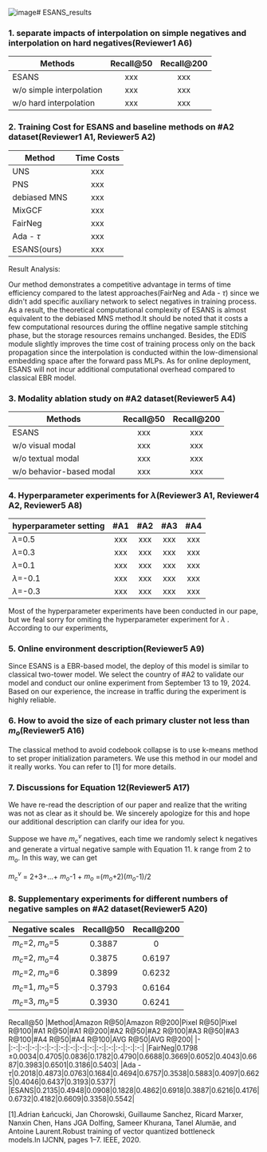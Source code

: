 ![image](https://github.com/user-attachments/assets/d09ea86c-8cf2-475d-8866-8608514e2a62)# ESANS_results

### 1. separate impacts of interpolation on simple negatives and interpolation on hard negatives(Reviewer1 A6)
| Methods   |      Recall@50      | Recall@200      |
|----------|:-------------:|:-------------:|
|  ESANS |  xxx |  xxx | 
| w/o simple interpolation |    xxx   | xxx | 
| w/o hard interpolation | xxx |  xxx | 


### 2. Training Cost for ESANS and baseline methods on #A2 dataset(Reviewer1 A1, Reviewer5 A2)
| Method   |      Time Costs      |
|----------|:-------------:|
| UNS |  xxx | 
| PNS |    xxx   |
| debiased MNS | xxx | 
| MixGCF | xxx | 
| FairNeg | xxx | 
| Ada - $\tau$ | xxx | 
| ESANS(ours) | xxx | 

Result Analysis:

Our method demonstrates a competitive advantage in terms of time efficiency compared to the latest approaches(FairNeg and Ada - $\tau$) since we didn't add specific auxiliary network to select negatives in training process. As a result, the theoretical computational complexity of ESANS is almost equivalent to the debiased MNS method.It should be noted that it costs a few computational resources during the offline negative sample stitching phase, but the storage resources remains unchanged. Besides, the EDIS module slightly improves the time cost of training process only on the back propagation since the interpolation is conducted within the low-dimensional embedding space after the forward pass MLPs. As for online deployment, ESANS will not incur additional computational overhead compared to classical EBR model.

### 3. Modality ablation study on #A2 dataset(Reviewer5 A4)

| Methods   |      Recall@50      | Recall@200      |
|----------|:-------------:|:-------------:|
|  ESANS |  xxx |  xxx | 
| w/o visual modal |    xxx   | xxx | 
| w/o textual modal | xxx |  xxx | 
| w/o behavior-based modal | xxx |  xxx |

### 4. Hyperparameter experiments for $\lambda$(Reviewer3 A1, Reviewer4 A2, Reviewer5 A8)

| hyperparameter setting   | #A1   |      #A2      | #A3      | #A4      |
|----------|:-------------:|:-------------:|:-------------:|:-------------:|
| $\lambda$=0.5 |  xxx |  xxx |   xxx |   xxx | 
| $\lambda$=0.3 |    xxx   | xxx |   xxx |   xxx | 
| $\lambda$=0.1 | xxx |  xxx |   xxx |   xxx | 
| $\lambda$=-0.1 | xxx |  xxx |  xxx |   xxx | 
| $\lambda$=-0.3 | xxx |  xxx |  xxx |   xxx | 

Most of the hyperparameter experiments have been conducted in our pape, but we feal sorry for omiting the hyperparameter experiment for $\lambda$ . According to our experiments, 


### 5. Online environment description(Reviewer5 A9)
Since ESANS is a EBR-based model, the deploy of this model is similar to classical two-tower model. We select the country of #A2 to validate our model and conduct our online experiment from September 13 to 19, 2024. Based on our experience, the increase in traffic during the experiment is highly reliable.


### 6. How to avoid the size of each primary cluster not less than $m_o$(Reviewer5 A16)
The classical method to avoid codebook collapse is to use k-means method to set proper initialization parameters. We use this method in our model and it really works. You can refer to [1] for more details.

### 7. Discussions for Equation 12(Reviewer5 A17)
We have re-read the description of our paper and realize that the writing was not as clear as it should be. We sincerely apologize for this and hope our additional description can clarify our idea for you.

Suppose we have $m_c^v$ negatives, each time we randomly select k negatives and generate a virtual negative sample with Equation 11. k range from 2 to $m_o$. In this way, we can get

$m_c^v$ = 2+3+...+ $m_o$-1 + $m_o$ =($m_o$+2)($m_o$-1)/2


### 8. Supplementary experiments for different numbers of negative samples on #A2 dataset(Reviewer5 A20)

|Negative scales|Recall@50|Recall@200|
|-|:-:|:-:|
|$m_c$=2, $m_o$=5|0.3887|0|
|$m_c$=2, $m_o$=4|0.3875|0.6197|
|$m_c$=2, $m_o$=6|0.3899|0.6232|
|$m_c$=1, $m_o$=5|0.3793|0.6164|
|$m_c$=3, $m_o$=5|0.3930|0.6241|


Recall@50
|Method|Amazon R@50|Amazon R@200|Pixel R@50|Pixel R@100|#A1 R@50|#A1 R@200|#A2 R@50|#A2 R@100|#A3 R@50|#A3 R@100|#A4 R@50|#A4 R@100|AVG R@50|AVG R@200|
|-|:-:|:-:|:-:|:-:|:-:|:-:|:-:|:-:|:-:|:-:|:-:|:-:|:-:|:-:|
|FairNeg|0.1798 $\pm$0.0034|0.4705|0.0836|0.1782|0.4790|0.6688|0.3669|0.6052|0.4043|0.6687|0.3983|0.6501|0.3186|0.5403|
|Ada - $\tau$|0.2018|0.4873|0.0763|0.1684|0.4694|0.6757|0.3538|0.5883|0.4097|0.6625|0.4046|0.6437|0.3193|0.5377|
|ESANS|0.2135|0.4948|0.0908|0.1828|0.4862|0.6918|0.3887|0.6216|0.4176|0.6732|0.4182|0.6609|0.3358|0.5542|




[1].Adrian Łańcucki, Jan Chorowski, Guillaume Sanchez, Ricard Marxer, Nanxin Chen, Hans JGA Dolfing, Sameer Khurana, Tanel Alumäe, and Antoine Laurent.Robust training of vector quantized bottleneck models.In IJCNN, pages 1–7. IEEE, 2020.
